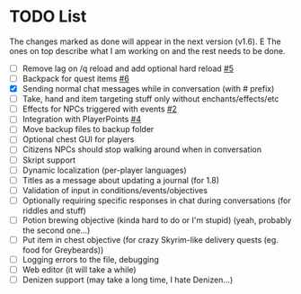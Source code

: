# TODO List

The changes marked as done will appear in the next version (v1.6). E The ones on top describe what I am working on and the rest needs to be done.

* [ ] Remove lag on /q reload and add optional hard reload [#5](/Co0sh/BetonQuest/issues/5)
* [ ] Backpack for quest items [#6](/Co0sh/BetonQuest/issues/6)
* [X] Sending normal chat messages while in conversation (with # prefix)
* [ ] Take, hand and item targeting stuff only without enchants/effects/etc
* [ ] Effects for NPCs triggered with events [#2](2)
* [ ] Integration with PlayerPoints [#4](/Co0sh/BetonQuest/issues/4)
* [ ] Move backup files to backup folder
* [ ] Optional chest GUI for players
* [ ] Citizens NPCs should stop walking around when in conversation
* [ ] Skript support
* [ ] Dynamic localization (per-player languages)
* [ ] Titles as a message about updating a journal (for 1.8)
* [ ] Validation of input in conditions/events/objectives
* [ ] Optionally requiring specific responses in chat during conversations (for riddles and stuff)
* [ ] Potion brewing objective (kinda hard to do or I'm stupid) (yeah, probably the second one...)
* [ ] Put item in chest objective (for crazy Skyrim-like delivery quests (eg. food for Greybeards))
* [ ] Logging errors to the file, debugging
* [ ] Web editor (it will take a while)
* [ ] Denizen support (may take a long time, I hate Denizen...)
